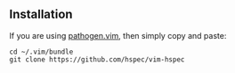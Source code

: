 ## Installation

If you are using [pathogen.vim](https://github.com/tpope/vim-pathogen), then
simply copy and paste:

    cd ~/.vim/bundle
    git clone https://github.com/hspec/vim-hspec
